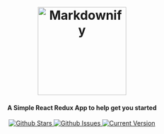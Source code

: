 <h1 align="center">
	<br>
	<a href="https://github.com/Prefinem/react-redux-app"><img src="https://raw.githubusercontent.com/prefinem/react-redux-app/master/assets/img/logo.png" alt="Markdownify" width="200"></a>
	<br>
</h1>

<h4 align="center">A Simple React Redux App to help get you started</h4>

<p align="center">
	<a href="https://github.com/Prefinem/react-redux-app/stargazers">
		<img src="https://img.shields.io/github/stars/Prefinem/react-redux-app.svg" alt="Github Stars">
	</a>
	<a href="https://github.com/Prefinem/react-redux-app/issues">
		<img src="https://img.shields.io/github/issues/Prefinem/react-redux-app.svg" alt="Github Issues">
	</a>
	<a href="https://github.com/Prefinem/react-redux-app">
		<img src="https://img.shields.io/badge/version-0.0.1-green.svg" alt="Current Version">
	</a>
</p>

<br>


